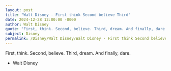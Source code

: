 ```yaml
---
layout: post
title: "Walt Disney - First think Second believe Third"
date: 2024-12-28 12:00:00 -0000
author: Walt Disney
quote: "First, think. Second, believe. Third, dream. And finally, dare."
subject: Disney
permalink: /Disney/Walt Disney/Walt Disney - First think Second believe Third
---
```


First, think. Second, believe. Third, dream. And finally, dare.

- Walt Disney
